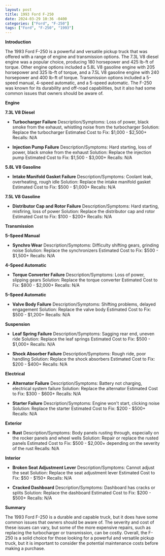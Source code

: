 ```yaml
---
layout: post
title: 1993 Ford F-250
date: 2024-03-29 10:36 -0400
categories: ["Ford", "F-250"]
tags: ["Ford", "F-250", "1993"]
---
```

**Introduction**

The 1993 Ford F-250 is a powerful and versatile pickup truck that was offered with a range of engine and transmission options. The 7.3L V8 diesel engine was a popular choice, producing 180 horsepower and 425 lb-ft of torque. Other engine options included a 5.8L V8 gasoline engine with 205 horsepower and 325 lb-ft of torque, and a 7.5L V8 gasoline engine with 240 horsepower and 400 lb-ft of torque. Transmission options included a 5-speed manual, 4-speed automatic, and a 5-speed automatic. The F-250 was known for its durability and off-road capabilities, but it also had some common issues that owners should be aware of.

**Engine**

**7.3L V8 Diesel**
- **Turbocharger Failure**
Description/Symptoms: Loss of power, black smoke from the exhaust, whistling noise from the turbocharger
Solution: Replace the turbocharger
Estimated Cost to Fix: $1,000 - $2,500+
Recalls: N/A

- **Injection Pump Failure**
Description/Symptoms: Hard starting, loss of power, black smoke from the exhaust
Solution: Replace the injection pump
Estimated Cost to Fix: $1,500 - $3,000+
Recalls: N/A

**5.8L V8 Gasoline**
- **Intake Manifold Gasket Failure**
Description/Symptoms: Coolant leak, overheating, rough idle
Solution: Replace the intake manifold gasket
Estimated Cost to Fix: $500 - $1,000+
Recalls: N/A

**7.5L V8 Gasoline**
- **Distributor Cap and Rotor Failure**
Description/Symptoms: Hard starting, misfiring, loss of power
Solution: Replace the distributor cap and rotor
Estimated Cost to Fix: $100 - $200+
Recalls: N/A

**Transmission**

**5-Speed Manual**
- **Synchro Wear**
Description/Symptoms: Difficulty shifting gears, grinding noise
Solution: Replace the synchronizers
Estimated Cost to Fix: $500 - $1,500+
Recalls: N/A

**4-Speed Automatic**
- **Torque Converter Failure**
Description/Symptoms: Loss of power, slipping gears
Solution: Replace the torque converter
Estimated Cost to Fix: $800 - $2,000+
Recalls: N/A

**5-Speed Automatic**
- **Valve Body Failure**
Description/Symptoms: Shifting problems, delayed engagement
Solution: Replace the valve body
Estimated Cost to Fix: $500 - $1,200+
Recalls: N/A

**Suspension**

- **Leaf Spring Failure**
Description/Symptoms: Sagging rear end, uneven ride
Solution: Replace the leaf springs
Estimated Cost to Fix: $500 - $1,000+
Recalls: N/A

- **Shock Absorber Failure**
Description/Symptoms: Rough ride, poor handling
Solution: Replace the shock absorbers
Estimated Cost to Fix: $200 - $400+
Recalls: N/A

**Electrical**

- **Alternator Failure**
Description/Symptoms: Battery not charging, electrical system failure
Solution: Replace the alternator
Estimated Cost to Fix: $300 - $600+
Recalls: N/A

- **Starter Failure**
Description/Symptoms: Engine won't start, clicking noise
Solution: Replace the starter
Estimated Cost to Fix: $200 - $500+
Recalls: N/A

**Exterior**

- **Rust**
Description/Symptoms: Body panels rusting through, especially on the rocker panels and wheel wells
Solution: Repair or replace the rusted panels
Estimated Cost to Fix: $500 - $2,000+ depending on the severity of the rust
Recalls: N/A

**Interior**

- **Broken Seat Adjustment Lever**
Description/Symptoms: Cannot adjust the seat
Solution: Replace the seat adjustment lever
Estimated Cost to Fix: $50 - $150+
Recalls: N/A

- **Cracked Dashboard**
Description/Symptoms: Dashboard has cracks or splits
Solution: Replace the dashboard
Estimated Cost to Fix: $200 - $500+
Recalls: N/A

**Summary**

The 1993 Ford F-250 is a durable and capable truck, but it does have some common issues that owners should be aware of. The severity and cost of these issues can vary, but some of the more expensive repairs, such as replacing the turbocharger or transmission, can be costly. Overall, the F-250 is a solid choice for those looking for a powerful and versatile pickup truck, but it is important to consider the potential maintenance costs before making a purchase.

